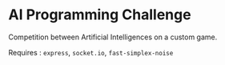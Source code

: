 # AI Programming Challenge

Competition between Artificial Intelligences on a custom game.

Requires : `express`, `socket.io`, `fast-simplex-noise`
